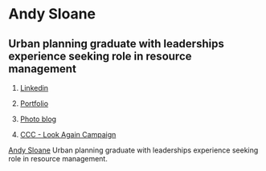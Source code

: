 # Andy Sloane 

## Urban planning graduate with leaderships experience seeking role in resource management

   1. [Linkedin](https://www.linkedin.com/in/andysloane)
    
   2. [Portfolio](https://readymag.com/u98679279/andysloane/)

   3. [Photo blog](http://andy-in-nz.tumblr.com/)

   4. [CCC - Look Again Campaign](https://www.youtube.com/watch?v=6Mei7Nr9bRs)

 <a href="#" data-toggle="tooltip" data-original-title="{{site.data.glossary.jekyll_platform}}">Andy Sloane</a> Urban planning graduate with leaderships experience seeking role in resource management.</a>

